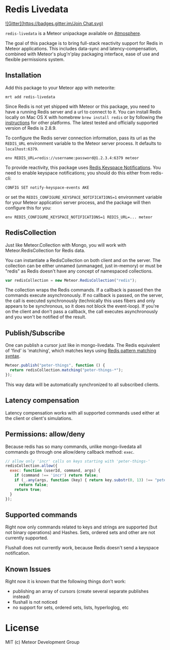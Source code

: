 # Redis Livedata
[![Gitter](https://badges.gitter.im/Join Chat.svg)](https://gitter.im/meteor/redis-livedata?utm_source=badge&utm_medium=badge&utm_campaign=pr-badge&utm_content=badge)

`redis-livedata` is a Meteor unipackage available on
[Atmosphere](https://atmospherejs.com/package/redis-livedata).

The goal of this package is to bring full-stack reactivity support for Redis
in Meteor applications. This includes data-sync and latency-compensation, combined
with Meteor's plug'n'play packaging interface, ease of use and flexible
permissions system.


## Installation

Add this package to your Meteor app with meteorite:

    mrt add redis-livedata

Since Redis is not yet shipped with Meteor or this package, you need to
have a running Redis server and a url to connect to it. You can install Redis locally
on Mac OS X with homebrew `brew install redis` or by following the
[instructions](http://redis.io/download) for other platforms. The latest tested
and officially supported version of Redis is 2.8.9.

To configure the Redis server connection information, pass its url as the `REDIS_URL`
environment variable to the Meteor server process. It defaults to `localhost:6379`.

    env REDIS_URL=redis://username:password@1.2.3.4:6379 meteor

To provide reactivity, this package uses [Redis Keyspace Notifications](http://redis.io/topics/notifications).  You
need to enable keyspace notifications; you should do this either from redis-cli:

    CONFIG SET notify-keyspace-events AKE

or set the `REDIS_CONFIGURE_KEYSPACE_NOTIFICATIONS=1` environment variable for
your Meteor application server process, and the package will then configure this for you:

    env REDIS_CONFIGURE_KEYSPACE_NOTIFICATIONS=1 REDIS_URL=... meteor

## RedisCollection

Just like Meteor.Collection with Mongo, you will work with Meteor.RedisCollection for
Redis data.

You can instantiate a RedisCollection on both client and on the server.  The
collection can be either unnamed (unmanaged, just in-memory) or must be "redis"
as Redis doesn't have any concept of namespaced collections.

```javascript
var redisCollection = new Meteor.RedisCollection("redis");
```

The collection wraps the Redis commands.  If a callback is passed then the
commands execute asynchronously.  If no callback is passed, on the server,
the call is executed synchronously (technically this uses fibers and only
appears to be synchronous, so it does not block the event-loop).  If
you're on the client and don't pass a callback, the call executes asynchronously
and you won't be notified of the result.

## Publish/Subscribe

One can publish a cursor just like in mongo-livedata.  The Redis equivalent of 'find' is 'matching', which
matches keys using [Redis pattern matching syntax](http://redis.io/commands/keys).

```javascript
Meteor.publish("peter-things", function () {
  return redisCollection.matching("peter-things-*");
});
```

This way data will be automatically synchronized to all subscribed clients.

## Latency compensation

Latency compensation works with all supported commands used either at the
client or client's simulations.

## Permissions: allow/deny

Because redis has so many commands, unlike mongo-livedata all commands go
through one allow/deny callback method: `exec`.

```javascript
// allow only 'incr' calls on keys starting with 'peter-things-'
redisCollection.allow({
  exec: function (userId, command, args) {
    if (command !== 'incr') return false;
    if (_.any(args, function (key) { return key.substr(0, 13) !== "peter-things-"; }))
      return false;
    return true;
  }
});
```

## Supported commands

Right now only commands related to keys and strings are supported (but not
binary operations) and Hashes. Sets, ordered sets and other are not currently
supported.

Flushall does not currently work, because Redis doesn't send a keyspace notification.

## Known Issues

Right now it is known that the following things don't work:

- publishing an array of cursors (create several separate publishes instead)
- flushall is not noticed
- no support for sets, ordered sets, lists, hyperloglog, etc

# License

MIT (c) Meteor Development Group

